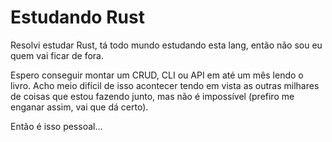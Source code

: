 # Estudando Rust

Resolvi estudar Rust, tá todo mundo estudando esta lang, então não sou eu quem vai ficar de fora.

Espero conseguir montar um CRUD, CLI ou API em até um mês lendo o livro. Acho meio difícil de isso acontecer tendo em vista as outras milhares de coisas que estou fazendo junto, mas não é impossível (prefiro me enganar assim, vai que dá certo).

Então é isso pessoal...
